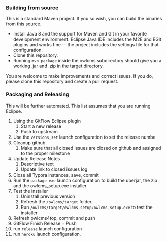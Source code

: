 ### Building from source

This is a standard Maven project.  If you so wish, you can build the binaries from this source.  

- Install Java 8 and the support for Maven and Git in your favorite development environment. Eclipse Java IDE includes the M2E and EGit plugins and works fine -- the project includes the settings file for that configuration.
- Clone this repository.
- Running ``mvn package`` inside the owlcms subdirectory should give you a working .jar and .zip in the target directory.

You are welcome to make improvements and correct issues.  If you do, please clone this repository and create a pull request.

### Packaging and Releasing

This will be further automated. This list assumes that you are running Eclipse.

1. Using the GitFlow Eclipse plugin
   1. Start a new release
   2. Push to upstream
2. Use the `Versions_set` launch configuration to set the release numbe
3. Cleanup github
   1. Make sure that all closed issues are closed on github and assigned to the proper milestone
4. Update Release Notes
   1. Descriptive text
   2. Update link to closed issues log
5. Close all Typora instances, save, commit
6. Run the `package exe` launch configuration to build the uberjar, the zip and the owlcms_setup.exe installer
7. Test the installer
   1. Uninstall previous version
   2. Refresh the `/owlcms/target` folder.  
   3. Run `/owlcms/target/owlcms_setup/owlcms_setup.exe` to test the installer
8. Refresh owlcms4top, commit and push
9. GitFlow Finish Release  + Push
10. run `release` launch configuration
11. run `heroku` launch configuration.